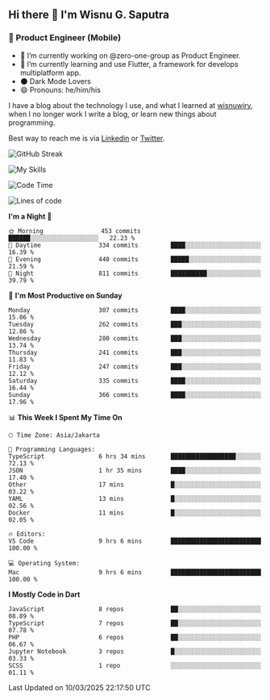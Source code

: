 ## Hi there 👋 I'm Wisnu G. Saputra

### :mobile_phone_off: Product Engineer (Mobile)

- 🔭 I’m currently working on @zero-one-group as Product Engineer.
- 🌱 I’m currently learning and use Flutter, a framework for develops multiplatform app.
- 🌑 Dark Mode Lovers
- 😄 Pronouns: he/him/his

I have a blog about the technology I use, and what I learned at [wisnuwiry](https://wisnuwiry.space/), when I no longer work I write a blog, or learn new things about programming.

Best way to reach me is via [Linkedin](https://www.linkedin.com/in/wisnu-saputra/) or [Twitter](https://twitter.com/wisnuwiry).

![GitHub Streak](https://streak-stats.demolab.com?user=wisnuwiry&theme=dark&hide_border=true)

![My Skills](https://skillicons.dev/icons?i=dart,flutter,kotlin,swift,go,js,css,neovim,git,linux&perline=5)

<!--START_SECTION:waka-->
![Code Time](http://img.shields.io/badge/Code%20Time-1%2C742%20hrs%2024%20mins-blue)

![Lines of code](https://img.shields.io/badge/From%20Hello%20World%20I%27ve%20Written-4.0%20million%20lines%20of%20code-blue)

**I'm a Night 🦉** 

```text
🌞 Morning                453 commits         ██████░░░░░░░░░░░░░░░░░░░   22.23 % 
🌆 Daytime                334 commits         ████░░░░░░░░░░░░░░░░░░░░░   16.39 % 
🌃 Evening                440 commits         █████░░░░░░░░░░░░░░░░░░░░   21.59 % 
🌙 Night                  811 commits         ██████████░░░░░░░░░░░░░░░   39.79 % 
```
📅 **I'm Most Productive on Sunday** 

```text
Monday                   307 commits         ████░░░░░░░░░░░░░░░░░░░░░   15.06 % 
Tuesday                  262 commits         ███░░░░░░░░░░░░░░░░░░░░░░   12.86 % 
Wednesday                280 commits         ███░░░░░░░░░░░░░░░░░░░░░░   13.74 % 
Thursday                 241 commits         ███░░░░░░░░░░░░░░░░░░░░░░   11.83 % 
Friday                   247 commits         ███░░░░░░░░░░░░░░░░░░░░░░   12.12 % 
Saturday                 335 commits         ████░░░░░░░░░░░░░░░░░░░░░   16.44 % 
Sunday                   366 commits         ████░░░░░░░░░░░░░░░░░░░░░   17.96 % 
```


📊 **This Week I Spent My Time On** 

```text
🕑︎ Time Zone: Asia/Jakarta

💬 Programming Languages: 
TypeScript               6 hrs 34 mins       ██████████████████░░░░░░░   72.13 % 
JSON                     1 hr 35 mins        ████░░░░░░░░░░░░░░░░░░░░░   17.40 % 
Other                    17 mins             █░░░░░░░░░░░░░░░░░░░░░░░░   03.22 % 
YAML                     13 mins             █░░░░░░░░░░░░░░░░░░░░░░░░   02.56 % 
Docker                   11 mins             █░░░░░░░░░░░░░░░░░░░░░░░░   02.05 % 

🔥 Editors: 
VS Code                  9 hrs 6 mins        █████████████████████████   100.00 % 

💻 Operating System: 
Mac                      9 hrs 6 mins        █████████████████████████   100.00 % 
```

**I Mostly Code in Dart** 

```text
JavaScript               8 repos             ██░░░░░░░░░░░░░░░░░░░░░░░   08.89 % 
TypeScript               7 repos             ██░░░░░░░░░░░░░░░░░░░░░░░   07.78 % 
PHP                      6 repos             ██░░░░░░░░░░░░░░░░░░░░░░░   06.67 % 
Jupyter Notebook         3 repos             █░░░░░░░░░░░░░░░░░░░░░░░░   03.33 % 
SCSS                     1 repo              ░░░░░░░░░░░░░░░░░░░░░░░░░   01.11 % 
```




 Last Updated on 10/03/2025 22:17:50 UTC
<!--END_SECTION:waka-->
